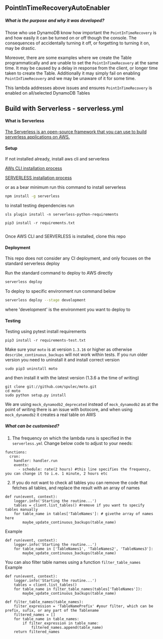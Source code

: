 <!--
title: 'PointInTimeRecoveryAutoEnabler'
description: 'This lambda ensures point in time recovery is enabled on all DynamoDB tales'
layout: Doc
framework: v1
platform: AWS
language: Python
authorLink: 'https://github.com/sylvekk'
authorName: 'Sylwester Karwacki'
authorAvatar: 'https://en.gravatar.com/userimage/151138712/3517d1908c28e1b26b2d3cb723921630.jpeg'
-->
## PointInTimeRecoveryAutoEnabler

##### What is the purpose and why it was developed?
Those who use DynamoDB know how important the ```PointInTimeRecovery``` 
is and how easily it can be turned on or off though the console. The consequences of accidentally turning it off, 
or forgetting to turning it on, may be drastic. 

Moreover, there are some examples where we create the Table programmatically and are unable to set the ```PointInTimeRecovery``` at the same time.
It may be caused by a delay in response from the client, or longer time taken to create the Table. 
Additionally it may simply fail on enabling ```PointInTimeRecovery``` and we may be unaware of it for some time.

This lambda addresses above issues and ensures ```PointInTimeRecovery``` is enabled on all/selected DynamoDB Tables

## Build with Serverless - serverless.yml
#### What is Serverless
[The Serverless is an open-source framework that you can use to build serverless applications on AWS.](https://www.serverless.com/)

#### Setup
If not installed already, install aws cli and serverless

[AWs CLI installation process](https://docs.aws.amazon.com/cli/latest/userguide/cli-chap-install.html)

[SERVERLESS installation process](https://www.serverless.com/framework/docs/getting-started/)

or as a bear minimum run this command to install serverless
```bash
npm install -g serverless
```
to install testing dependencies run
```
sls plugin install -n serverless-python-requirements
```
``` 
pip3 install -r requirements.txt
 
```

Once AWS CLI and SERVERLESS is installed, clone this repo

#### Deployment
This repo does not consider any CI deployment, and only focuses on the standard serverless deploy

Run the standard command to deploy to AWS directly 

```bash
serverless deploy
```

To deploy to specific environment run command below 

```bash
serverless deploy --stage development
```
where 'development' is the environment you want to deploy to

#### Testing
Testing using pytest
install requirements
``` 
pip3 install -r requirements-test.txt

```

Make sure your ```moto``` is at version ```1.3.16``` or higher as otherwise 
```describe_continuous_backups``` will not work within tests.
If you run older version you need to uninstall it and install correct version
``` 
sudo pip3 uninstall moto
```
and then install it with the latest version (1.3.6 a the time of writing)
``` 
git clone git://github.com/spulec/moto.git
cd moto
sudo python setup.py install
```

We are using ```mock_dynamodb2_deprecated``` instead of ```mock_dynamodb2```
 as at the point of writing there is an issue with botocore, and when using ```mock_dynamodb2```
  it creates a real table on AWS
##### What can be customised?

1. The frequency on which the lambda runs is specified in the ```serverless.yml```
Change below code to adjust to your needs:
``` 
functions:
  cron:
    handler: handler.run
    events:
      - schedule: rate(2 hours) #this line specifies the frequency, you can change it to i.e. 1 minute, 2 hours etc
```

2. If you do not want to check all tables you can remove the code that fetches all tables, 
and replace the result with an array of names

``` 
def run(event, context):
    logger.info('Starting the routine...')
    tables = client.list_tables() #remove if you want to specify tables manually
    for table_name in tables['TableNames']: # givethe array of names here
        maybe_update_continuous_backups(table_name)
```

Example
``` 
def run(event, context):
    logger.info('Starting the routine...')
    for table_name in ['TableNames1', 'TableNames2', 'TableNames3']:
        maybe_update_continuous_backups(table_name)
```

You can also filter table names using a function ```filter_table_names```
Example
``` 
def run(event, context):
    logger.info('Starting the routine...')
    tables = client.list_tables()
    for table_name in filter_table_names(tables['TableNames']):
        maybe_update_continuous_backups(table_name)
```
``` 
def filter_table_names(table_names):
    filter_expression = 'TableNamePrefix' #your filter, which can be prefix, sufix, or any part of the Tablename
    filtered_names = []
    for table_name in table_names:
        if filter_expression in table_name:
            filtered_names.append(table_name)
    return filtered_names
```
